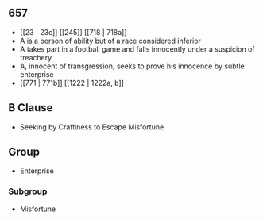 ## 657
- [[23 | 23c]] [[245]] [[718 | 718a]] 
- A is a person of ability but of a race considered inferior
- A takes part in a football game and falls innocently under a suspicion of treachery
- A, innocent of transgression, seeks to prove his innocence by subtle enterprise
- [[771 | 771b]] [[1222 | 1222a, b]] 

## B Clause
- Seeking by Craftiness to Escape Misfortune

## Group
- Enterprise

### Subgroup
- Misfortune

